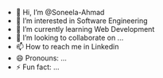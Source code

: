 - 👋 Hi, I’m @Soneela-Ahmad
- 👀 I’m interested in Software Engineering
- 🌱 I’m currently learning Web Development
- 💞️ I’m looking to collaborate on ...
- 📫 How to reach me in Linkedin
- 😄 Pronouns: ...
- ⚡ Fun fact: ...

<!---
Soneela-Ahmad/Soneela-Ahmad is a ✨ special ✨ repository because its `README.md` (this file) appears on your GitHub profile.
You can click the Preview link to take a look at your changes.
--->
